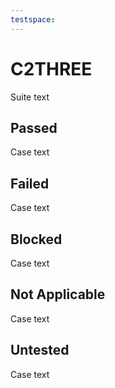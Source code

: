 ```yaml
---
testspace:
---
```

# C2THREE
Suite text
## Passed
Case text
## Failed
Case text
## Blocked
Case text
## Not Applicable
Case text
## Untested
Case text
